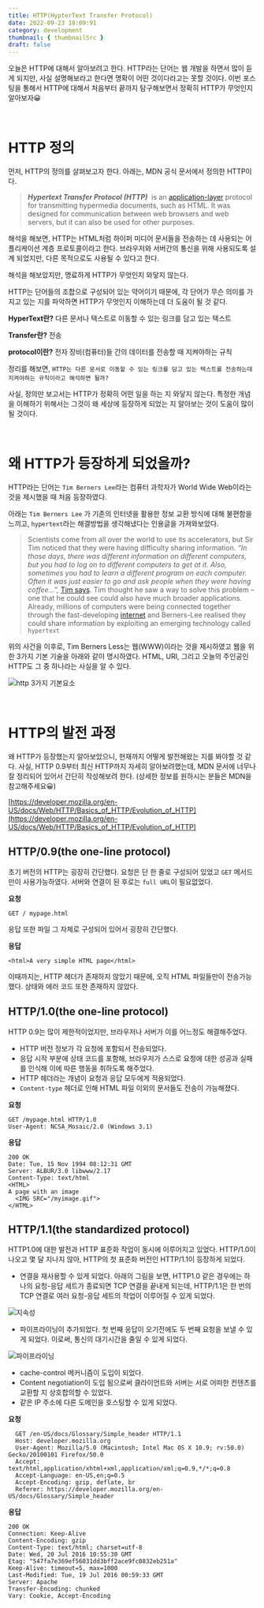 ```yaml
---
title: HTTP(HypterText Transfer Protocol)
date: 2022-09-23 18:09:91
category: development
thumbnail: { thumbnailSrc }
draft: false
---
```


오늘은 HTTP에 대해서 알아보려고 한다. HTTP라는 단어는 웹 개발을 하면서 많이 듣게 되지만, 사실 설명해보라고 한다면 명확이 어떤 것이다라고는 못할 것이다. 이번 포스팅을 통해서 HTTP에 대해서 처음부터 끝까지 탐구해보면서 정확히 HTTP가 무엇인지 알아보자😀

<br>

# HTTP 정의

먼저, HTTP의 정의를 살펴보고자 한다. 아래는, MDN 공식 문서에서 정의한 HTTP이다.

> **_Hypertext Transfer Protocol (HTTP)_**  is an [application-layer](https://en.wikipedia.org/wiki/Application_Layer) protocol for transmitting hypermedia documents, such as HTML. It was designed for communication between web browsers and web servers, but it can also be used for other purposes.

해석을 해보면, HTTP는 HTML처럼 하이퍼 미디어 문서들을 전송하는 데 사용되는 어플리케이션 계층 프로토콜이라고 한다. 브라우저와 서버간의 통신을 위해 사용되도록 설계 되었지만, 다른 목적으로도 사용될 수 있다고 한다.

해석을 해보았지만, 명료하게 HTTP가 무엇인지 와닿지 않는다.

HTTP는 단어들의 조합으로 구성되어 있는 약어이기 때문에, 각 단어가 무슨 의미를 가지고 있는 지를 파악하면 HTTP가 무엇인지 이해하는데 더 도움이 될 것 같다.

**HyperText란?**
다른 문서나 텍스트로 이동할 수 있는 링크를 담고 있는 텍스트

**Transfer란?**
전송

**protocol이란?**
전자 장비(컴퓨터)들 간의 데이터를 전송할 때 지켜야하는 규칙

정리를 해보면, `HTTP는 다른 문서로 이동할 수 있는 링크를 담고 있는 텍스트를 전송하는데 지켜야하는 규칙이라고 해석하면 될까?`

사실, 정의만 보고서는 HTTP가 정확히 어떤 일을 하는 지 와닿지 않는다. 특정한 개념을 이해하기 위해서는 그것이 왜 세상에 등장하게 되었는 지 알아보는 것이 도움이 많이 될 것이다.

<br>

# 왜 HTTP가 등장하게 되었을까?

HTTP라는 단어는 `Tim Berners Lee`라는 컴퓨터 과학자가 World Wide Web이라는 것을 제시했을 때 처음 등장하였다.

아래는 `Tim Berners Lee` 가 기존의 인터넷을 활용한 정보 교환 방식에 대해 불편함을 느끼고, `hypertext`라는 해결방법을 생각해냈다는 인용글을 가져와보았다.

> Scientists come from all over the world to use its accelerators, but Sir Tim noticed that they were having difficulty sharing information.
> *“In those days, there was different information on different computers, but you had to log on to different computers to get at it. Also, sometimes you had to learn a different program on each computer. Often it was just easier to go and ask people when they were having coffee…”,* [Tim says](http://www.w3.org/People/Berners-Lee/Kids.html).
> Tim thought he saw a way to solve this problem – one that he could see could also have much broader applications. Already, millions of computers were being connected together through the fast-developing [internet](http://www.internetsociety.org/internet/what-internet) and Berners-Lee realised they could share information by exploiting an emerging technology called `hypertext`

위의 사건을 이후로, Tim Berners Less는 웹(WWW)이라는 것을 제시하였고 웹을 위한 3가지 기본 기술을 아래와 같이 명시하였다. HTML, URI, 그리고 오늘의 주인공인 HTTP도 그 중 하나라는 사실을 알 수 있다.

![http 3가지 기본요소](./images/http-three-fundamentals.png)

<br>

# HTTP의 발전 과정

왜 HTTP가 등장했는지 알아보았으니, 현재까지 어떻게 발전해왔는 지를 봐야할 것 같다. 사실, HTTP 0.9부터 최신 HTTP까지 자세히 알아보려했는데, MDN 문서에 너무나 잘 정리되어 있어서 간단히 작성해보려 한다. (상세한 정보를 원하시는 분들은 MDN을 참고해주세요😀)

[https://developer.mozilla.org/en-US/docs/Web/HTTP/Basics_of_HTTP/Evolution_of_HTTP](https://developer.mozilla.org/en-US/docs/Web/HTTP/Basics_of_HTTP/Evolution_of_HTTP)

## HTTP/0.9(the one-line protocol)

초기 버전의 HTTP는 굉장히 간단했다. 요청은 단 한 줄로 구성되어 있었고 `GET` 메서드만이 사용가능하였다. 서버와 연결이 된 후로는 `full URL`이 필요없었다.

**요청**

```tsx
GET / mypage.html
```

응답 또한 파일 그 자체로 구성되어 있어서 굉장히 간단했다.

**응답**

```tsx
<html>A very simple HTML page</html>
```

이때까지는, HTTP 헤더가 존재하지 않았기 때문에, 오직 HTML 파일들만이 전송가능했다. 상태와 에러 코드 또한 존재하지 않았다.

## HTTP/1.0(the one-line protocol)

HTTP 0.9는 많이 제한적이었지만, 브라우저나 서버가 이를 어느정도 해결해주었다.

- HTTP 버전 정보가 각 요청에 포함되서 전송되었다.
- 응답 시작 부분에 상태 코드를 포함해, 브라우저가 스스로 요청에 대한 성공과 실패를 인식해 이에 따른 행동을 취하도록 해주었다.
- HTTP 헤더라는 개념이 요청과 응답 모두에게 적용되었다.
- `Content-type` 헤더로 인해 HTML 파일 이외의 문서들도 전송이 가능해졌다.

**요청**

```tsx
GET /mypage.html HTTP/1.0
User-Agent: NCSA_Mosaic/2.0 (Windows 3.1)
```

**응답**

```tsx
200 OK
Date: Tue, 15 Nov 1994 08:12:31 GMT
Server: ALBUR/3.0 libwww/2.17
Content-Type: text/html
<HTML>
A page with an image
  <IMG SRC="/myimage.gif">
</HTML>
```

## HTTP/1.1(the standardized protocol)

HTTP1.0에 대한 발전과 HTTP 표준화 작업이 동시에 이루어지고 있었다. HTTP/1.0이 나오고 몇 달 지나지 않아, HTTP의 첫 표준화 버전인 HTTP/1.1이 등장하게 되었다.

- 연결을 재사용할 수 있게 되었다. 아래의 그림을 보면, HTTP1.0 같은 경우에는 하나의 요청-응답 세트가 종료되면 TCP 연결을 끝내게 되는데, HTTP/1.1은 한 번의 TCP 연결로 여러 요청-응답 세트의 작업이 이루어질 수 있게 되었다.

![지속성](./images/http-1.0vs1.1.png)

- 파이프라이닝이 추가되었다. 첫 번째 응답이 오기전에도 두 번째 요청을 보낼 수 있게 되었다. 이로써, 통신의 대기시간을 줄일 수 있게 되었다.

![파이프라이닝](./images/http-pipeline.png)

- cache-control 메커니즘이 도입이 되었다.
- Content negotiation이 도입 됨으로써 클라이언트와 서버는 서로 어떠한 컨텐츠를 교환할 지 상호합의할 수 있었다.
- 같은 IP 주소에 다른 도메인을 호스팅할 수 있게 되었다.

**요청**

```tsx
  GET /en-US/docs/Glossary/Simple_header HTTP/1.1
  Host: developer.mozilla.org
  User-Agent: Mozilla/5.0 (Macintosh; Intel Mac OS X 10.9; rv:50.0) Gecko/20100101 Firefox/50.0
  Accept: text/html,application/xhtml+xml,application/xml;q=0.9,*/*;q=0.8
  Accept-Language: en-US,en;q=0.5
  Accept-Encoding: gzip, deflate, br
  Referer: https://developer.mozilla.org/en-US/docs/Glossary/Simple_header
```

**응답**

```tsx
200 OK
Connection: Keep-Alive
Content-Encoding: gzip
Content-Type: text/html; charset=utf-8
Date: Wed, 20 Jul 2016 10:55:30 GMT
Etag: "547fa7e369ef56031dd3bff2ace9fc0832eb251a"
Keep-Alive: timeout=5, max=1000
Last-Modified: Tue, 19 Jul 2016 00:59:33 GMT
Server: Apache
Transfer-Encoding: chunked
Vary: Cookie, Accept-Encoding
```

